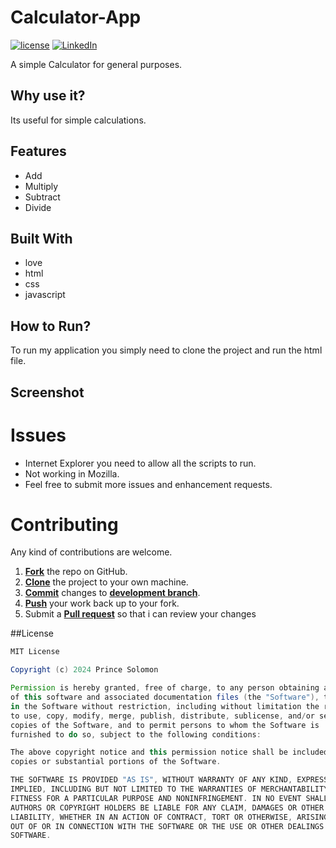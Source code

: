 # Calculator-App

<a href="https://github.com/princexz/Calculator-App/blob/master/LICENSE"><img src="https://img.shields.io/badge/License-MIT-red.svg" alt="license"/></a>
<a href="https://linkedin.com/in/princexz"><img src="https://img.shields.io/badge/LinkedIn-%40princexz-blue.svg" alt="LinkedIn"/></a>

A simple Calculator for general purposes.

## Why use it?

Its useful for simple calculations.

## Features

* Add
* Multiply
* Subtract
* Divide

## Built With

* love
* html
* css
* javascript

## How to Run?

To run my application you simply need to clone the project and run the html file.

## Screenshot

Issues
==========
* Internet Explorer you need to allow all the scripts to run.
* Not working in Mozilla.
* Feel free to submit more issues and enhancement requests.

Contributing
==========
Any kind of contributions are welcome.

1. <a href='https://help.github.com/articles/fork-a-repo/'>**Fork**</a> the repo on GitHub.
2. <a href='https://help.github.com/articles/cloning-a-repository/'>**Clone**</a> the project to your own machine.
3. <a href='https://git-scm.com/book/en/v2/Git-Basics-Recording-Changes-to-the-Repository'>**Commit**</a> changes to <a href='https://git-scm.com/book/en/v2/Git-Branching-Branches-in-a-Nutshell'>**development branch**</a>.
4. <a href='https://help.github.com/articles/pushing-to-a-remote/'>**Push**</a> your work back up to your fork.
5. Submit a <a href='https://help.github.com/articles/about-pull-requests/'>**Pull request**</a> so that i can review your changes

##License

```Groovy
MIT License

Copyright (c) 2024 Prince Solomon

Permission is hereby granted, free of charge, to any person obtaining a copy
of this software and associated documentation files (the "Software"), to deal
in the Software without restriction, including without limitation the rights
to use, copy, modify, merge, publish, distribute, sublicense, and/or sell
copies of the Software, and to permit persons to whom the Software is
furnished to do so, subject to the following conditions:

The above copyright notice and this permission notice shall be included in all
copies or substantial portions of the Software.

THE SOFTWARE IS PROVIDED "AS IS", WITHOUT WARRANTY OF ANY KIND, EXPRESS OR
IMPLIED, INCLUDING BUT NOT LIMITED TO THE WARRANTIES OF MERCHANTABILITY,
FITNESS FOR A PARTICULAR PURPOSE AND NONINFRINGEMENT. IN NO EVENT SHALL THE
AUTHORS OR COPYRIGHT HOLDERS BE LIABLE FOR ANY CLAIM, DAMAGES OR OTHER
LIABILITY, WHETHER IN AN ACTION OF CONTRACT, TORT OR OTHERWISE, ARISING FROM,
OUT OF OR IN CONNECTION WITH THE SOFTWARE OR THE USE OR OTHER DEALINGS IN THE
SOFTWARE.
```
